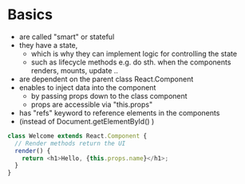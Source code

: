 # Basics

- are called "smart" or stateful
- they have a state,
  - which is why they can implement logic for controlling the state
  - such as lifecycle methods e.g. do sth. when the components renders, mounts, update ..
- are dependent on the parent class React.Component
- enables to inject data into the component
  - by passing props down to the class component
  - props are accessible via "this.props"
- has "refs" keyword to reference elements in the components
- (instead of Document.getElementById() )

```javascript
class Welcome extends React.Component {
  // Render methods return the UI
  render() {
    return <h1>Hello, {this.props.name}</h1>;
  }
}
```
